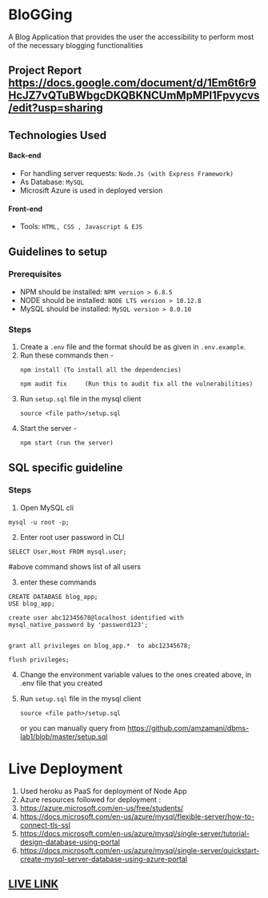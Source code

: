 # BloGGing

A Blog Application that provides the user the accessibility to perform most of the necessary blogging functionalities 



## Project Report https://docs.google.com/document/d/1Em6t6r9HcJZ7vQTuBWbgcDKQBKNCUmMpMPl1Fpvycvs/edit?usp=sharing

## Technologies Used

#### Back-end
* For handling server requests: `Node.Js (with Express Framework)`
* As Database: `MySQL`
* Microsift Azure is used in deployed version

#### Front-end
* Tools: `HTML, CSS , Javascript & EJS`


## Guidelines to setup

### Prerequisites
* NPM should be installed: `NPM version > 6.8.5`
* NODE should be installed: `NODE LTS version > 10.12.8`
* MySQL should be installed: `MySQL version > 8.0.10`


### Steps
1. Create a `.env` file and the format should be as given in `.env.example`.
2. Run these commands then - 
    ```
    npm install (To install all the dependencies)
    
    npm audit fix     (Run this to audit fix all the vulnerabilities)
    ```
3. Run `setup.sql` file in the mysql client
    ```
    source <file path>/setup.sql
    ```
4. Start the server - 
    ```
    npm start (run the server)
   ```



## SQL specific guideline

### Steps
1. Open MySQL cli

```
mysql -u root -p;
```

2. Enter root user password in CLI

```
SELECT User,Host FROM mysql.user; 
```

#above command shows list of all users

3. enter these commands

```
CREATE DATABASE blog_app;
USE blog_app;

create user abc12345678@localhost identified with mysql_native_password by 'password123';


grant all privileges on blog_app.*  to abc12345678;

flush privileges;
```
4. Change the environment variable values to the ones created above, in .env file that you created

5. Run `setup.sql` file in the mysql client
    ```
    source <file path>/setup.sql
    ```
    or  you can manually query from 
    https://github.com/amzamani/dbms-lab1/blob/master/setup.sql


# Live Deployment
1. Used heroku as PaaS for deployment of Node App
2. Azure resources followed for deployment :
3. https://azure.microsoft.com/en-us/free/students/
4. https://docs.microsoft.com/en-us/azure/mysql/flexible-server/how-to-connect-tls-ssl
5. https://docs.microsoft.com/en-us/azure/mysql/single-server/tutorial-design-database-using-portal
6. https://docs.microsoft.com/en-us/azure/mysql/single-server/quickstart-create-mysql-server-database-using-azure-portal



## [LIVE LINK](https://blogpage-a21s.onrender.com)
  




